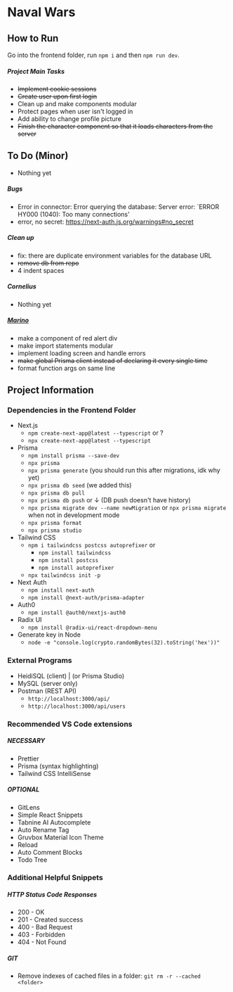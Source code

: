 # Naval Wars

## How to Run

Go into the frontend folder, run `npm i` and then `npm run dev`.

##### Project Main Tasks

- ~~Implement cookie sessions~~
- ~~Create user upon first login~~
- Clean up and make components modular
- Protect pages when user isn't logged in
- Add ability to change profile picture
- ~~Finish the character component so that it loads characters from the server~~

## To Do (Minor)

- Nothing yet

##### Bugs

- Error in connector: Error querying the database: Server error: `ERROR HY000 (1040): Too many connections'
- error, no secret: https://next-auth.js.org/warnings#no_secret

##### Clean up

- fix: there are duplicate environment variables for the database URL
- ~~remove db from repo~~
- 4 indent spaces

##### Cornelius

- Nothing yet

##### [Marino](/Marino.md)

- make a component of red alert div
- make import statements modular
- implement loading screen and handle errors
- ~~make global Prisma client instead of declaring it every single time~~
- format function args on same line

## Project Information

### Dependencies in the Frontend Folder

- Next.js
  - `npm create-next-app@latest --typescript` or ?
  - `npx create-next-app@latest --typescript`
- Prisma
  - `npm install prisma --save-dev`
  - `npx prisma`
  - `npx prisma generate` (you should run this after migrations, idk why yet)
  - `npx prisma db seed` (we added this)
  - `npx prisma db pull`
  - `npx prisma db push` or ↓ (DB push doesn't have history)
  - `npx prisma migrate dev --name newMigration` or `npx prisma migrate` when not in development mode
  - `npx prisma format`
  - `npx prisma studio`
- Tailwind CSS
  - `npm i tailwindcss postcss autoprefixer` or
    - `npm install tailwindcss`
    - `npm install postcss`
    - `npm install autoprefixer`
  - `npx tailwindcss init -p`
- Next Auth
  - `npm install next-auth`
  - `npm install @next-auth/prisma-adapter`
- Auth0
  - `npm install @auth0/nextjs-auth0`
- Radix UI
  - `npm install @radix-ui/react-dropdown-menu`
- Generate key in Node
  - `node -e "console.log(crypto.randomBytes(32).toString('hex'))"`

### External Programs

- HeidiSQL (client) | (or Prisma Studio)
- MySQL (server only)
- Postman (REST API)
  - `http://localhost:3000/api/`
  - `http://localhost:3000/api/users`

### Recommended VS Code extensions

##### NECESSARY

- Prettier
- Prisma (syntax highlighting)
- Tailwind CSS IntelliSense

##### OPTIONAL

- GitLens
- Simple React Snippets
- Tabnine AI Autocomplete
- Auto Rename Tag
- Gruvbox Material Icon Theme
- Reload
- Auto Comment Blocks
- Todo Tree

### Additional Helpful Snippets

##### HTTP Status Code Responses

- 200 - OK
- 201 - Created success
- 400 - Bad Request
- 403 - Forbidden
- 404 - Not Found

##### GIT

- Remove indexes of cached files in a folder: `git rm -r --cached <folder>`
